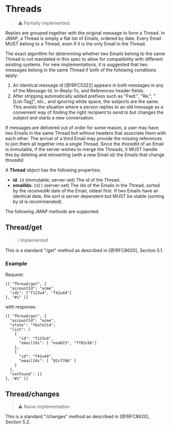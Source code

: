 # Threads

> :warning:
> Partially implemented.

Replies are grouped together with the original message to form a Thread. In JMAP, a Thread is simply a flat list of Emails, ordered by date. Every Email MUST belong to a Thread, even if it is the only Email in the Thread.

The exact algorithm for determining whether two Emails belong to the same Thread is not mandated in this spec to allow for compatibility with different existing systems. For new implementations, it is suggested that two messages belong in the same Thread if both of the following conditions apply:

  1. An identical message id [@!RFC5322] appears in both messages in any of the
     Message-Id, In-Reply-To, and References header fields.
  2. After stripping automatically added prefixes such as "Fwd:", "Re:",
     "[List-Tag]", etc., and ignoring white space, the subjects are the same. This avoids the situation where a person replies to an old message as a convenient way of finding the right recipient to send to but changes the subject and starts a new conversation.

If messages are delivered out of order for some reason, a user may have two Emails in the same Thread but without headers that associate them with each other. The arrival of a third Email may provide the missing references to join them all together into a single Thread. Since the *threadId* of an Email is immutable, if the server wishes to merge the Threads, it MUST handle this by deleting and reinserting (with a new Email id) the Emails that change *threadId*.

A **Thread** object has the following properties:

- **id**: `Id` (immutable; server-set)
  The id of the Thread.
- **emailIds**: `Id[]` (server-set)
  The ids of the Emails in the Thread, sorted by the *receivedAt* date of the Email, oldest first. If two Emails have an identical date, the sort is server dependent but MUST be stable (sorting by id is recommended).

The following JMAP methods are supported.

## Thread/get

> :information_source:
> Implemented

This is a standard "/get" method as described in [@!RFC8620], Section 5.1.

### Example

Request:

    [[ "Thread/get", {
      "accountId": "acme",
      "ids": ["f123u4", "f41u44"]
    }, "#1" ]]

with response:

    [[ "Thread/get", {
      "accountId": "acme",
      "state": "f6a7e214",
      "list": [
        {
          "id": "f123u4",
          "emailIds": [ "eaa623", "f782cbb"]
        },
        {
          "id": "f41u44",
          "emailIds": [ "82cf7bb" ]
        }
      ],
      "notFound": []
    }, "#1" ]]

## Thread/changes

> :warning:
> Naive implementation

This is a standard "/changes" method as described in [@!RFC8620], Section 5.2.
